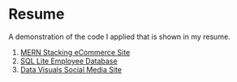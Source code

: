 # Resume
A demonstration of the code I applied that is shown in my resume.

1) [MERN Stacking eCommerce Site](https://github.com/jooshhart/proshop-demo)
2) [SQL Lite Employee Database](https://github.com/jooshhart/employees)
3) [Data Visuals Social Media Site](https://github.com/jooshhart/DeepData)
